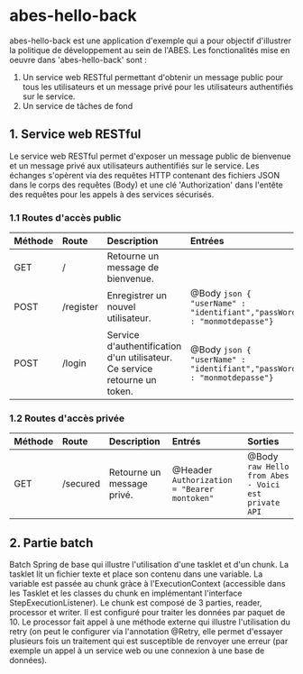 # abes-hello-back

abes-hello-back est une application d'exemple qui a pour objectif d'illustrer la politique de développement au sein de l'ABES.
Les fonctionalités mise en oeuvre dans 'abes-hello-back' sont :
1. Un service web RESTful permettant d'obtenir un message public pour tous les utilisateurs et un message privé pour les utilisateurs authentifiés sur le  service.
2. Un service de tâches de fond 

## 1. Service web RESTful

Le service web RESTful permet d'exposer un message public de bienvenue et un message privé aux utilisateurs authentifiés sur le service.
Les échanges s'opèrent via des requêtes HTTP contenant des fichiers JSON dans le corps des requêtes (Body) et une clé 'Authorization' dans l'entête des requêtes pour les appels à des services sécurisés. 

### 1.1 Routes d'accès public
 
| Méthode | Route | Description | Entrées | Sorties | 
|:---------|:------|:-------------|:------|:------|
| GET | / | Retourne un message de bienvenue.|  |@Body `json {"response": "Hello from ABES - PUBLIC API PAGE" }` |
| POST | /register | Enregistrer un nouvel utilisateur. |@Body  `json { "userName" : "identifiant","passWord" : "monmotdepasse"}` | @Body `json {"id": "number","userName": "identifiant","passWord": "monmotdepassehash"}` |
| POST | /login | Service d'authentification d'un utilisateur. Ce service retourne un token. |@Body  `json { "userName" : "identifiant","passWord" : "monmotdepasse"}` | @Body `raw montoken` |

### 1.2 Routes d'accès privée
 
| Méthode | Route | Description | Entrés | Sorties | 
|:--------|:------|:------------|:------|:------|
| GET | /secured | Retourne un message privé. | @Header `Authorization = "Bearer montoken"` | @Body `raw Hello from Abes - Voici est private API` |


## 2. Partie batch

Batch Spring de base qui illustre l'utilisation d'une tasklet et d'un chunk.
La tasklet lit un fichier texte et place son contenu dans une variable.
La variable est passée au chunk gràce à l'ExecutionContext (accessible dans les Tasklet et les classes du chunk en implémentant l'interface StepExecutionListener).
Le chunk est composé de 3 parties, reader, processor et writer.
Il est configuré pour traiter les données par paquet de 10.
Le processor fait appel à une méthode externe qui illustre l'utilisation du retry (on peut le configurer via l'annotation @Retry, elle permet d'essayer plusieurs fois un traitement qui est susceptible de renvoyer une erreur (par exemple un appel à un service web ou une connexion à une base de données).


